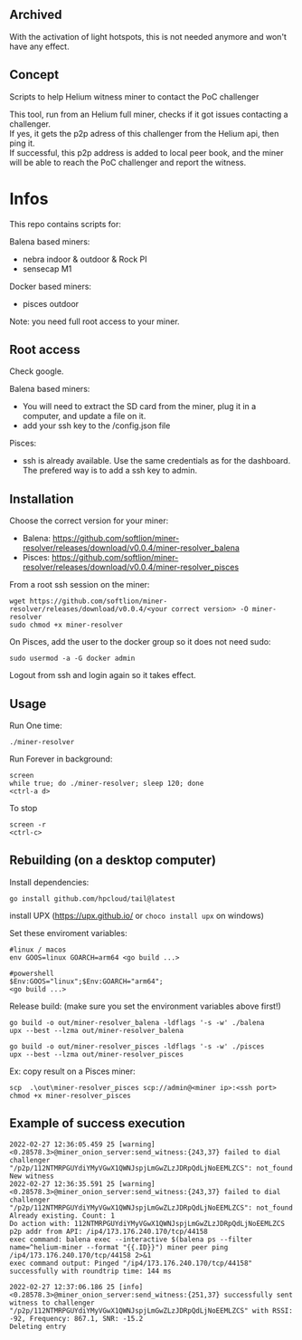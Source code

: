 
## Archived

With the activation of light hotspots, this is not needed anymore and won't have any effect.

## Concept
Scripts to help Helium witness miner to contact the PoC challenger

This tool, run from an Helium full miner, checks if it got issues contacting a challenger.  
If yes, it gets the p2p adress of this challenger from the Helium api, then ping it.  
If successful, this p2p address is added to local peer book, and the miner will be able to reach the PoC challenger and report the witness.

# Infos

This repo contains scripts for:

Balena based miners:
- nebra indoor & outdoor & Rock PI
- sensecap M1

Docker based miners:
- pisces outdoor

Note: you need full root access to your miner.

## Root access
Check google.

Balena based miners:
- You will need to extract the SD card from the miner, plug it in a computer, and update a file on it.
- add your ssh key to the /config.json file

Pisces:
- ssh is already available. Use the same credentials as for the dashboard. The prefered way is to add a ssh key to admin.

## Installation
Choose the correct version for your miner:
- Balena: https://github.com/softlion/miner-resolver/releases/download/v0.0.4/miner-resolver_balena
- Pisces: https://github.com/softlion/miner-resolver/releases/download/v0.0.4/miner-resolver_pisces

From a root ssh session on the miner:
```
wget https://github.com/softlion/miner-resolver/releases/download/v0.0.4/<your correct version> -O miner-resolver
sudo chmod +x miner-resolver
```

On Pisces, add the user to the docker group so it does not need sudo:
```
sudo usermod -a -G docker admin
```
Logout from ssh and login again so it takes effect.

## Usage
Run One time:
```
./miner-resolver
```

Run Forever in background:
```
screen
while true; do ./miner-resolver; sleep 120; done
<ctrl-a d>
```

To stop
```
screen -r
<ctrl-c>
```

## Rebuilding (on a desktop computer)

Install dependencies:
```
go install github.com/hpcloud/tail@latest
```
install UPX (https://upx.github.io/ or `choco install upx` on windows)

Set these enviroment variables:
```
#linux / macos
env GOOS=linux GOARCH=arm64 <go build ...>

#powershell
$Env:GOOS="linux";$Env:GOARCH="arm64";
<go build ...>
```

Release build: (make sure you set the environment variables above first!)
```
go build -o out/miner-resolver_balena -ldflags '-s -w' ./balena
upx --best --lzma out/miner-resolver_balena

go build -o out/miner-resolver_pisces -ldflags '-s -w' ./pisces
upx --best --lzma out/miner-resolver_pisces
```

Ex: copy result on a Pisces miner:
```
scp  .\out\miner-resolver_pisces scp://admin@<miner ip>:<ssh port>
chmod +x miner-resolver_pisces
```


## Example of success execution
```
2022-02-27 12:36:05.459 25 [warning] <0.28578.3>@miner_onion_server:send_witness:{243,37} failed to dial challenger "/p2p/112NTMRPGUYdiYMyVGwX1QWNJspjLmGwZLzJDRpQdLjNoEEMLZCS": not_found
New witness
2022-02-27 12:36:35.591 25 [warning] <0.28578.3>@miner_onion_server:send_witness:{243,37} failed to dial challenger "/p2p/112NTMRPGUYdiYMyVGwX1QWNJspjLmGwZLzJDRpQdLjNoEEMLZCS": not_found
Already existing. Count: 1
Do action with: 112NTMRPGUYdiYMyVGwX1QWNJspjLmGwZLzJDRpQdLjNoEEMLZCS
p2p addr from API: /ip4/173.176.240.170/tcp/44158
exec command: balena exec --interactive $(balena ps --filter name=^helium-miner --format "{{.ID}}") miner peer ping /ip4/173.176.240.170/tcp/44158 2>&1
exec command output: Pinged "/ip4/173.176.240.170/tcp/44158" successfully with roundtrip time: 144 ms

2022-02-27 12:37:06.186 25 [info] <0.28578.3>@miner_onion_server:send_witness:{251,37} successfully sent witness to challenger "/p2p/112NTMRPGUYdiYMyVGwX1QWNJspjLmGwZLzJDRpQdLjNoEEMLZCS" with RSSI: -92, Frequency: 867.1, SNR: -15.2
Deleting entry
```
